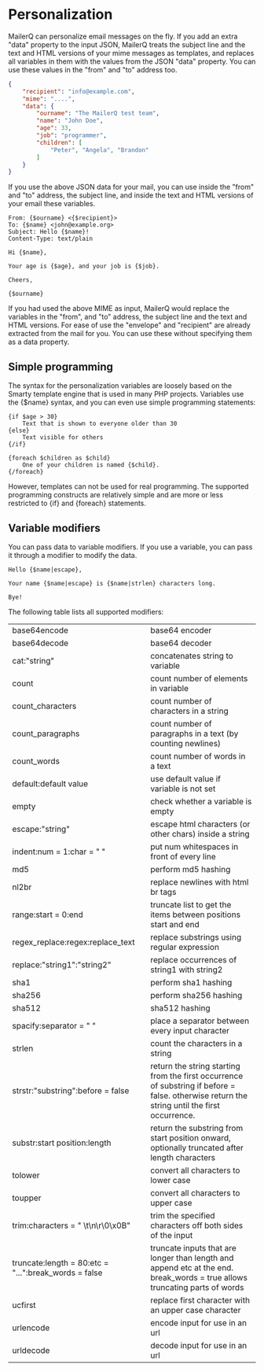 # Personalization

MailerQ can personalize email messages on the fly. If you add an extra
"data" property to the input JSON, MailerQ treats the subject line
and the text and HTML versions of your mime messages as templates, and
replaces all variables in them with the values from the JSON "data" 
property. You can use these values in the "from" and "to" address too.

````json
{
    "recipient": "info@example.com",
    "mime": "....",
    "data": {
        "ourname": "The MailerQ test team",
        "name": "John Doe",
        "age": 33,
        "job": "programmer",
        "children": [
            "Peter", "Angela", "Brandon"
        ]
    }
}
````

If you use the above JSON data for your mail, you can use inside the "from"
and "to" address, the subject line, and inside the text and HTML versions
of your email these variables.

````mime
From: {$ourname} <{$recipient}>
To: {$name} <john@example.org>
Subject: Hello {$name}!
Content-Type: text/plain

Hi {$name},

Your age is {$age}, and your job is {$job}.

Cheers,

{$ourname}
````

If you had used the above MIME as input, MailerQ would replace the variables
in the "from", and "to" address, the subject line and the text and HTML
versions. For ease of use the "envelope" and "recipient" are already
extracted from the mail for you. You can use these without specifying them
as a data property.


## Simple programming

The syntax for the personalization variables are loosely based on the 
Smarty template engine that is used in many PHP projects. Variables
use the {$name} syntax, and you can even use simple programming statements:

````text
{if $age > 30}
    Text that is shown to everyone older than 30
{else}
    Text visible for others
{/if}

{foreach $children as $child}
    One of your children is named {$child}.
{/foreach}
````

However, templates can not be used for real programming. The supported
programming constructs are relatively simple and are more or less restricted 
to {if} and {foreach} statements. 


## Variable modifiers

You can pass data to variable modifiers. If you use a variable, you can
pass it through a modifier to modify the data.

````text
Hello {$name|escape},

Your name {$name|escape} is {$name|strlen} characters long.

Bye!
````

The following table lists all supported modifiers:

<table>
    <tr>
        <td>base64encode</td>
        <td>base64 encoder</td>
    </tr>
    <tr>
        <td>base64decode</td>
        <td>base64 decoder</td>
    </tr>
    <tr>
        <td>cat:"string"</td>
        <td>concatenates string to variable</td>
    </tr>
    <tr>
        <td>count</td>
        <td>count number of elements in variable</td>
    </tr>
    <tr>
        <td>count_characters</td>
        <td>count number of characters in a string</td>
    </tr>
    <tr>
        <td>count_paragraphs</td>
        <td>count number of paragraphs in a text (by counting newlines)</td>
    </tr>
    <tr>
        <td>count_words</td>
        <td>count number of words in a text</td>
    </tr>
    <tr>
        <td>default:default value</td>
        <td>use default value if variable is not set</td>
    </tr>
    <tr>
        <td>empty</td>
        <td>check whether a variable is empty</td>
    </tr>
    <tr>
        <td>escape:"string"</td>
        <td>escape html characters (or other chars) inside a string</td>
    </tr>
    <tr>
        <td>indent:num = 1:char = " "</td>
        <td>put num whitespaces in front of every line</td>
    </tr>
    <tr>
        <td>md5</td>
        <td>perform md5 hashing</td>
    </tr>
    <tr>
        <td>nl2br</td>
        <td>replace newlines with html br tags</td>
    </tr>
    <tr>
        <td>range:start = 0:end</td>
        <td>truncate list to get the items between positions start and end</td>
    </tr>
    <tr>
        <td>regex_replace:regex:replace_text</td>
        <td>replace substrings using regular expression</td>
    </tr>
    <tr>
        <td>replace:"string1":"string2"</td>
        <td>replace occurrences of string1 with string2</td>
    </tr>
    <tr>
        <td>sha1</td>
        <td>perform sha1 hashing</td>
    </tr>
    <tr>
        <td>sha256</td>
        <td>perform sha256 hashing</td>
    </tr>
    <tr>
        <td>sha512</td>
        <td>sha512 hashing</td>
    </tr>
    <tr>
        <td>spacify:separator = " "</td>
        <td>place a separator between every input character</td>
    </tr>
    <tr>
        <td>strlen</td>
        <td>count the characters in a string</td>
    </tr>
    <tr>
        <td>strstr:"substring":before = false</td>
        <td>return the string starting from the first occurrence of substring if before = false. otherwise return the string until the first occurrence.</td>
    </tr>
    <tr>
        <td>substr:start position:length</td>
        <td>return the substring from start position onward, optionally truncated after length characters</td>
    </tr>
    <tr>
        <td>tolower</td>
        <td>convert all characters to lower case</td>
    </tr>
    <tr>
        <td>toupper</td>
        <td>convert all characters to upper case</td>
    </tr>
    <tr>
        <td>trim:characters = " \t\n\r\0\x0B"</td>
        <td>trim the specified characters off both sides of the input</td>
    </tr>
    <tr>
        <td>truncate:length = 80:etc = "...":break_words = false</td>
        <td>truncate inputs that are longer than length and append etc at the end. break_words = true allows truncating parts of words</td>
    </tr>
    <tr>
        <td>ucfirst</td>
        <td>replace first character with an upper case character</td>
    </tr>
    <tr>
        <td>urlencode</td>
        <td>encode input for use in an url</td>
    </tr>
    <tr>
        <td>urldecode</td>
        <td>decode input for use in an url</td>
    </tr>
</table>

